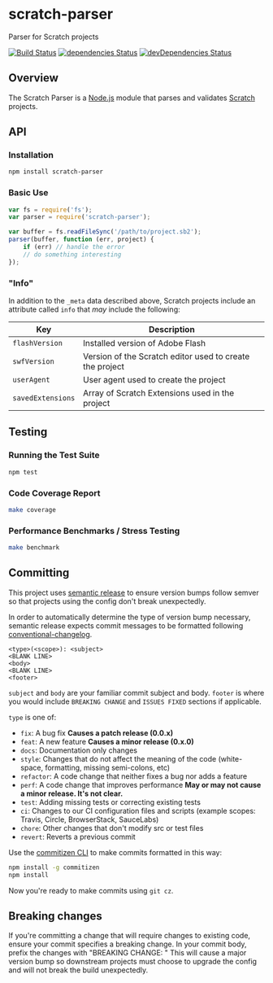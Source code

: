# scratch-parser

Parser for Scratch projects

<!-- [![CircleCI](https://circleci.com/gh/LLK/scratch-parser.svg?style=shield)](https://app.circleci.com/pipelines/github/LLK/scratch-parser?branch=master) -->

[![Build Status](https://travis-ci.org/LLK/scratch-parser.svg?branch=develop)](https://travis-ci.org/LLK/scratch-parser)
[![dependencies Status](https://david-dm.org/llk/scratch-parser/status.svg)](https://david-dm.org/llk/scratch-parser)
[![devDependencies Status](https://david-dm.org/llk/scratch-parser/dev-status.svg)](https://david-dm.org/llk/scratch-parser?type=dev)

## Overview

The Scratch Parser is a [Node.js](https://nodejs.org) module that parses and validates
[Scratch](https://scratch.mit.edu) projects.

## API

### Installation

```sh
npm install scratch-parser
```

### Basic Use

```js
var fs = require('fs');
var parser = require('scratch-parser');

var buffer = fs.readFileSync('/path/to/project.sb2');
parser(buffer, function (err, project) {
    if (err) // handle the error
    // do something interesting
});
```

### "Info"

In addition to the `_meta` data described above, Scratch projects include an attribute called `info` that *may*
include the following:

| Key               | Description                                              |
| ----------------- | -------------------------------------------------------- |
| `flashVersion`    | Installed version of Adobe Flash                         |
| `swfVersion`      | Version of the Scratch editor used to create the project |
| `userAgent`       | User agent used to create the project                    |
| `savedExtensions` | Array of Scratch Extensions used in the project          |

## Testing

### Running the Test Suite

```sh
npm test
```

### Code Coverage Report

```sh
make coverage
```

### Performance Benchmarks / Stress Testing

```sh
make benchmark
```

## Committing

This project uses [semantic release](https://github.com/semantic-release/semantic-release)
to ensure version bumps follow semver so that projects using the config don't
break unexpectedly.

In order to automatically determine the type of version bump necessary, semantic
release expects commit messages to be formatted following
[conventional-changelog](https://github.com/bcoe/conventional-changelog-standard/blob/master/convention.md).

```text
<type>(<scope>): <subject>
<BLANK LINE>
<body>
<BLANK LINE>
<footer>
```

`subject` and `body` are your familiar commit subject and body. `footer` is
where you would include `BREAKING CHANGE` and `ISSUES FIXED` sections if
applicable.

`type` is one of:

* `fix`: A bug fix **Causes a patch release (0.0.x)**
* `feat`: A new feature **Causes a minor release (0.x.0)**
* `docs`: Documentation only changes
* `style`: Changes that do not affect the meaning of the code (white-space, formatting, missing semi-colons, etc)
* `refactor`: A code change that neither fixes a bug nor adds a feature
* `perf`: A code change that improves performance **May or may not cause a minor release. It's not clear.**
* `test`: Adding missing tests or correcting existing tests
* `ci`: Changes to our CI configuration files and scripts (example scopes: Travis, Circle, BrowserStack, SauceLabs)
* `chore`: Other changes that don't modify src or test files
* `revert`: Reverts a previous commit

Use the [commitizen CLI](https://github.com/commitizen/cz-cli) to make commits
formatted in this way:

```sh
npm install -g commitizen
npm install
```

Now you're ready to make commits using `git cz`.

## Breaking changes

If you're committing a change that will require changes to existing code, ensure
your commit specifies a breaking change.  In your commit body, prefix the changes with "BREAKING CHANGE: "
This will cause a major version bump so downstream projects must choose to upgrade
the config and will not break the build unexpectedly.
